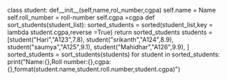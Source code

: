 class student:
  def__init__(self,name,rol_number,cgpa)
     self.name = Name
     self.roll_number = roll-number
     self.cgpa =cgpa
  def sort_students(student_list):
    sorted_students = sorted(student_list,key = lambda student.cgpa,reverse =True)
    return sorted_students
students = [student("Hari","A123",7.8),
            student("srikanth","A124",8.9),
            student("saumya","A125",9.1),
            student("Mahidhar","A126",9.9),
           ]
sorted_students = sort_students(students)
for student in sorted_students:
  print("Name:{},Roll number:{},cgpa:{},format(student.name,student.roll.number,student.cgpa)")
    
